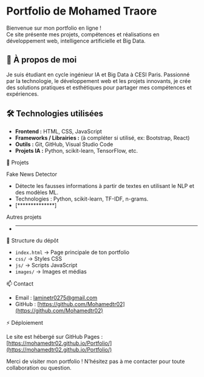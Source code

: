 # Portfolio de Mohamed Traore

Bienvenue sur mon portfolio en ligne !  
Ce site présente mes projets, compétences et réalisations en développement web, intelligence artificielle et Big Data.

## 🚀 À propos de moi

Je suis étudiant en cycle ingénieur IA et Big Data à CESI Paris. Passionné par la technologie, le développement web et les projets innovants, je crée des solutions pratiques et esthétiques pour partager mes compétences et expériences.

## 🛠 Technologies utilisées

- **Frontend :** HTML, CSS, JavaScript  
- **Frameworks / Librairies :** (à compléter si utilisé, ex: Bootstrap, React)  
- **Outils :** Git, GitHub, Visual Studio Code  
- **Projets IA :** Python, scikit-learn, TensorFlow, etc.  

💼 Projets

 Fake News Detector
- Détecte les fausses informations à partir de textes en utilisant le NLP et des modèles ML.
- Technologies : Python, scikit-learn, TF-IDF, n-grams.
- [**************]

Autres projets
- ******************************

📂 Structure du dépôt

- `index.html` → Page principale de ton portfolio  
- `css/` → Styles CSS  
- `js/` → Scripts JavaScript  
- `images/` → Images et médias  

📫 Contact

- Email : laminetr0275@gmail.com  
- GitHub : [https://github.com/Mohamedtr02](https://github.com/Mohamedtr02)

⚡ Déploiement

Le site est hébergé sur GitHub Pages :  
[https://mohamedtr02.github.io/Portfolio/](https://mohamedtr02.github.io/Portfolio/)

Merci de visiter mon portfolio ! N’hésitez pas à me contacter pour toute collaboration ou question.
